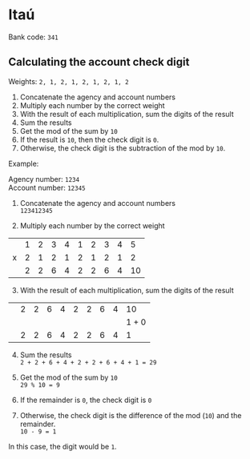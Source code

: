 # Itaú

Bank code: `341`

## Calculating the account check digit

Weights: `2, 1, 2, 1, 2, 1, 2, 1, 2`

1. Concatenate the agency and account numbers
2. Multiply each number by the correct weight
3. With the result of each multiplication, sum the digits of the result
4. Sum the results
5. Get the mod of the sum by `10`
6. If the result is `10`, then the check digit is `0`.
7. Otherwise, the check digit is the subtraction of the mod by `10`.

Example:

Agency number: `1234`  
Account number: `12345`

1. Concatenate the agency and account numbers  
`123412345`

2. Multiply each number by the correct weight

<table>
  <tr>
    <td></th>
    <td>1</th>
    <td>2</th>
    <td>3</th>
    <td>4</th>
    <td>1</th>
    <td>2</th>
    <td>3</th>
    <td>4</th>
    <td>5</th>
  </tr>
  <tr>
    <td>x</td>
    <td>2</td>
    <td>1</td>
    <td>2</td>
    <td>1</td>
    <td>2</td>
    <td>1</td>
    <td>2</td>
    <td>1</td>
    <td>2</td>
  </tr>
  <tr>
    <td></td>
    <td>2</td>
    <td>2</td>
    <td>6</td>
    <td>4</td>
    <td>2</td>
    <td>2</td>
    <td>6</td>
    <td>4</td>
    <td>10</td>
  </tr>
</table>

3. With the result of each multiplication, sum the digits of the result

<table>
  <tr>
    <td></th>
    <td>2</th>
    <td>2</th>
    <td>6</th>
    <td>4</th>
    <td>2</th>
    <td>2</th>
    <td>6</th>
    <td>4</th>
    <td>10</th>
  </tr>
  <tr>
    <td></td>
    <td></td>
    <td></td>
    <td></td>
    <td></td>
    <td></td>
    <td></td>
    <td></td>
    <td></td>
    <td>1 + 0</td>
  </tr>
  <tr>
    <td></td>
    <td>2</td>
    <td>2</td>
    <td>6</td>
    <td>4</td>
    <td>2</td>
    <td>2</td>
    <td>6</td>
    <td>4</td>
    <td>1</td>
  </tr>
</table>

4. Sum the results  
`2 + 2 + 6 + 4 + 2 + 2 + 6 + 4 + 1 = 29`

5. Get the mod of the sum by `10`  
`29 % 10 = 9`

6. If the remainder is `0`, the check digit is `0`

7. Otherwise, the check digit is the difference of the mod (`10`) and the remainder.  
`10 - 9 = 1`

In this case, the digit would be `1`.